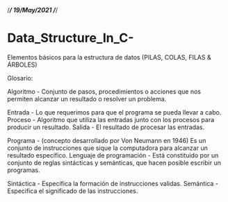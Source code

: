 /*********/ 19/May/2021 /*********/

# Data_Structure_In_C-
Elementos básicos para la estructura de datos
(PILAS, COLAS, FILAS & ÁRBOLES)


Glosario:

Algoritmo - Conjunto de pasos, procedimientos o acciones que nos permiten alcanzar un resultado o resolver un problema.

Entrada - Lo que requerimos para que el programa se pueda llevar a cabo.
Proceso - Algoritmo que utiliza las entradas junto con los procesos para producir un resultado.
Salida - El resultado de procesar las entradas.

Programa - (concepto desarrollado por Von Neumann en 1946) Es un conjunto de instrucciones que sique la computadora para alcanzar un resultado específico.
Lenguaje de programación - Está constituido por un conjunto de reglas sintácticas y semánticas, que hacen posible escribir un programas.

Sintáctica - Especifica la formación de instrucciones validas.
Semántica - Especifica el significado de las instrucciones.
